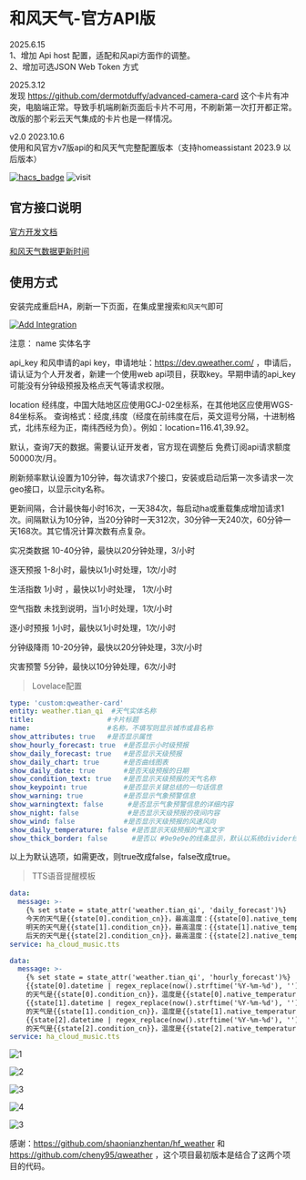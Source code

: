 # 和风天气-官方API版

2025.6.15 \
1、增加 Api host 配置，适配和风api方面作的调整。 \
2、增加可选JSON Web Token 方式 

2025.3.12 \
发现 https://github.com/dermotduffy/advanced-camera-card 这个卡片有冲突，电脑端正常。导致手机端刷新页面后卡片不可用，不刷新第一次打开都正常。改版的那个彩云天气集成的卡片也是一样情况。

v2.0 2023.10.6 \
使用和风官方v7版api的和风天气完整配置版本（支持homeassistant 2023.9 以后版本）


[![hacs_badge](https://img.shields.io/badge/Home-Assistant-%23049cdb)](https://www.home-assistant.io/)
![visit](https://visitor-badge.laobi.icu/badge?page_id=dscao.qweather&left_text=visit)

## 官方接口说明

[官方开发文档](https://dev.qweather.com/docs/)

[和风天气数据更新时间](https://dev.qweather.com/docs/resource/glossary/#update-time)


## 使用方式

安装完成重启HA，刷新一下页面，在集成里搜索`和风天气`即可

[![Add Integration](https://my.home-assistant.io/badges/config_flow_start.svg)](https://my.home-assistant.io/redirect/config_flow_start?domain=hf_weather)

注意：
name 实体名字

api_key 和风申请的api key，申请地址：https://dev.qweather.com/  ，申请后，请认证为个人开发者，新建一个使用web api项目，获取key。早期申请的api_key可能没有分钟级预报及格点天气等请求权限。

location 经纬度，中国大陆地区应使用GCJ-02坐标系，在其他地区应使用WGS-84坐标系。
查询格式：经度,纬度（经度在前纬度在后，英文逗号分隔，十进制格式，北纬东经为正，南纬西经为负）。例如：location=116.41,39.92。

默认，查询7天的数据。需要认证开发者，官方现在调整后 免费订阅api请求额度 50000次/月。

刷新频率默认设置为10分钟，每次请求7个接口，安装或启动后第一次多请求一次geo接口，以显示city名称。

更新间隔，合计最快每小时16次，一天384次，每启动ha或重载集成增加请求1次。间隔默认为10分钟，当20分钟时一天312次，30分钟一天240次，60分钟一天168次。其它情况计算次数有点复杂。

实况类数据  	10-40分钟，最快以20分钟处理，3/小时

逐天预报   	1-8小时，最快以1小时处理，1次/小时

生活指数	    1小时 ，最快以1小时处理， 1次/小时

空气指数     未找到说明，当1小时处理，1次/小时

逐小时预报	1小时，最快以1小时处理，1次/小时

分钟级降雨	10-20分钟，最快以20分钟处理，3次/小时

灾害预警	    5分钟，最快以10分钟处理，6次/小时
 
> Lovelace配置

```yaml
type: 'custom:qweather-card'
entity: weather.tian_qi  #天气实体名称
title:                  #卡片标题
name:                   #名称，不填写则显示城市或县名称
show_attributes: true   #是否显示属性
show_hourly_forecast: true  #是否显示小时级预报
show_daily_forecast: true   #是否显示天级预报
show_daily_chart: true      #是否曲线图表
show_daily_date: true       #是否天级预报的日期
show_condition_text: true   #是否显示天级预报的天气名称
show_keypoint: true         #是否显示关键总结的一句话信息
show_warning: true          #是否显示气象预警信息
show_warningtext: false      #是否显示气象预警信息的详细内容
show_night: false            #是否显示天级预报的夜间内容
show_wind: false            #是否显示天级预报的风速风向
show_daily_temperature: false #是否显示天级预报的气温文字
show_thick_border: false      #是否以 #9e9e9e的线条显示，默认以系统divider线条显示
```
以上为默认选项，如需更改，则true改成false，false改成true。


> TTS语音提醒模板
```yaml
data:
  message: >-
    {% set state = state_attr('weather.tian_qi', 'daily_forecast')%}
    今天的天气是{{state[0].condition_cn}}，最高温度：{{state[0].native_temperature}}度，最低温度：{{state[0].native_templow}}度，
    明天的天气是{{state[1].condition_cn}}，最高温度：{{state[1].native_temperature}}度，最低温度：{{state[1].native_templow}}度，
    后天的天气是{{state[2].condition_cn}}，最高温度：{{state[2].native_temperature}}度，最低温度：{{state[2].native_templow}}度
service: ha_cloud_music.tts
```

```yaml
data:
  message: >-
    {% set state = state_attr('weather.tian_qi', 'hourly_forecast')%}
    {{state[0].datetime | regex_replace(now().strftime('%Y-%m-%d'), '')}}
    的天气是{{state[0].condition_cn}}，温度是{{state[0].native_temperature}}度，
    {{state[1].datetime | regex_replace(now().strftime('%Y-%m-%d'), '')}}
    的天气是{{state[1].condition_cn}}，温度是{{state[1].native_temperature}}度，
    {{state[2].datetime | regex_replace(now().strftime('%Y-%m-%d'), '')}}
    的天气是{{state[2].condition_cn}}，温度是{{state[2].native_temperature}}度
service: ha_cloud_music.tts
```


![1](https://github.com/dscao/qweather/assets/16587914/fb564690-e73b-4e60-b2ed-7ff211e84ee5)


![2](https://github.com/dscao/qweather/assets/16587914/ce7f01cd-738a-4d94-8db0-743215709782)


![3](https://github.com/dscao/qweather/assets/16587914/b1931902-a97f-4b27-a04e-9f27f29bd1d2)


![4](https://github.com/dscao/qweather/assets/16587914/75c54ab0-b631-4c90-8291-77dbf4e9f0d0)


![3](https://github.com/dscao/qweather/assets/16587914/57b7bff6-a8dd-4e30-9f03-4bcd6b2b1868)


感谢：https://github.com/shaonianzhentan/hf_weather 和 https://github.com/cheny95/qweather ，这个项目最初版本是结合了这两个项目的代码。
